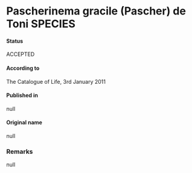 # Pascherinema gracile (Pascher) de Toni SPECIES

#### Status
ACCEPTED

#### According to
The Catalogue of Life, 3rd January 2011

#### Published in
null

#### Original name
null

### Remarks
null